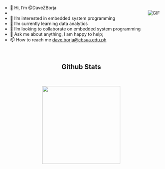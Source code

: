 - 👋 Hi, I’m @DaveZBorja
-   <img align="right" alt="GIF" src="https://media.giphy.com/media/836HiJc7pgzy8iNXCn/giphy.gif" />
- 👀 I’m interested in embedded system programming 
- 🌱 I’m currently learning data analytics
- 💞️ I’m looking to collaborate on embedded system programming
- 💬 Ask me about anything, I am happy to help;
- 📫 How to reach me dave.borja@cbsua.edu.ph


<br>
 <h2 align="center"><b>Github Stats</b></h2>
</br>
<p align="center">
<a href="https://github.com/DaveZBorja/">
<img height="250em" src="https://github-readme-streak-stats.herokuapp.com?user=DaveZBorja&theme=transparent)](https://git.io/streak-stats"/>
</a>
</p>
</br>
<!---
DaveZBorja/DaveZBorja is a ✨ special ✨ repository because its `README.md` (this file) appears on your GitHub profile.
You can click the Preview link to take a look at your changes.
--->
